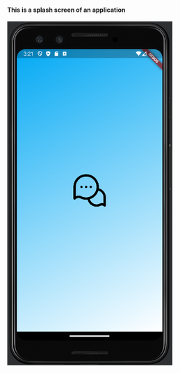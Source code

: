 <h4>This is a splash screen of an application</h4>
<img src="https://github.com/krishgohel07/chat_application/blob/master/assets/SS/1.png">
